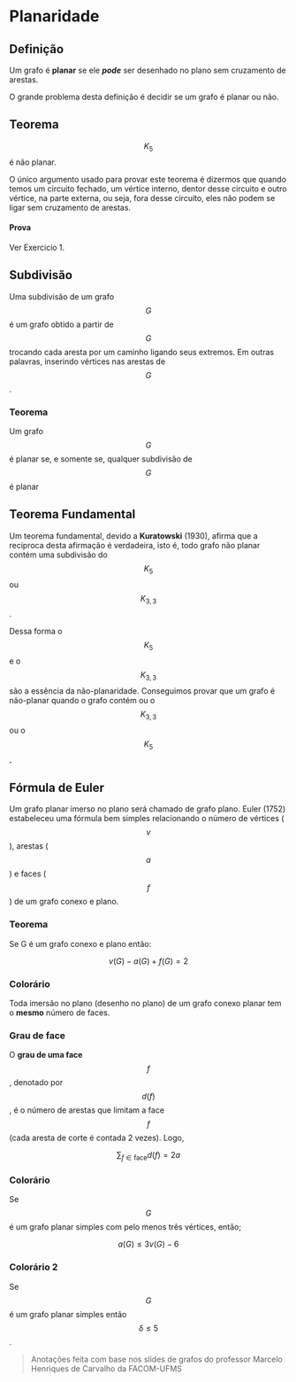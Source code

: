 # Planaridade

## Definição

Um grafo é **planar** se ele _**pode**_ ser desenhado no plano sem cruzamento de arestas.

O grande problema desta definição é decidir se um grafo é planar ou não.

## Teorema 

$$K_5$$ é não planar.

O único argumento usado para provar este teorema é dizermos que quando temos um circuito fechado, um vértice interno, dentor desse circuito e outro vértice, na parte externa, ou seja, fora desse circuito, eles não podem se ligar sem cruzamento de arestas.

#### Prova

Ver Exercicio 1.

## Subdivisão

Uma subdivisão de um grafo $$G$$ é um grafo obtido a partir de $$G$$ trocando cada aresta por um caminho ligando seus extremos. Em outras palavras, inserindo vértices nas arestas de $$G$$.

### Teorema

Um grafo $$G$$ é planar se, e somente se, qualquer subdivisão de $$G$$ é planar

## Teorema Fundamental

Um teorema fundamental, devido a **Kuratowski** \(1930\), afirma que a recíproca desta afirmação é verdadeira, isto é, todo grafo não planar contém uma subdivisão do $$K_5$$ ou $$K_{3,3}$$ .

Dessa forma o $$K_5$$e o $$K_{3,3}$$ são a essência da não-planaridade. Conseguimos provar que um grafo é não-planar quando o grafo contém ou o $$K_{3,3}$$ ou o $$K_5$$**.**

## Fórmula de Euler

Um grafo planar imerso no plano será chamado de grafo plano. Euler \(1752\) estabeleceu uma fórmula bem simples relacionando o número de vértices \( $$v$$ \), arestas \( $$a$$ \) e faces \( $$f$$ \) de um grafo conexo e plano.

### Teorema

Se G é um grafo conexo e plano então:

$$
v(G) − a(G) + f(G)=2
$$

### Colorário

Toda imersão no plano \(desenho no plano\) de um grafo conexo planar tem o **mesmo** número de faces.

### Grau de face

O **grau de uma face** $$f$$ , denotado por $$d(f)$$ , é o número de arestas que limitam a face $$f$$ \(cada aresta de corte é contada 2 vezes\). Logo,

$$
\sum_{f \in \text{face}}d(f) = 2a
$$

### Colorário

Se $$G$$ é um grafo planar simples com pelo menos três vértices, então;

$$
a(G) ≤ 3v(G) − 6
$$

### Colorário 2

Se $$G$$ é um grafo planar simples então $$δ ≤ 5$$ .





> Anotações feita com base nos slides de grafos do professor Marcelo Henriques de Carvalho da FACOM-UFMS

